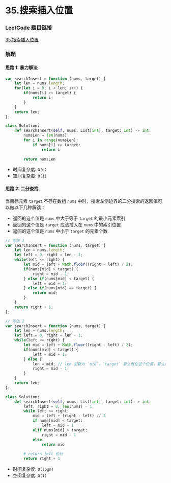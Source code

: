 # 35.搜索插入位置

### LeetCode 题目链接

[35.搜索插入位置](https://leetcode.cn/problems/search-insert-position/)

### 解题

#### 思路 1: 暴力解法

```js
var searchInsert = function (nums, target) {
    let len = nums.length;
    for(let i = 0; i < len; i++) {
        if(nums[i] >= target) {
            return i;
        }
    }
    return len;
};
```
```python
class Solution:
    def searchInsert(self, nums: List[int], target: int) -> int:
        numsLen = len(nums)
        for i in range(numsLen):
            if nums[i] >= target:
                return i
        
        return numsLen
```
- 时间复杂度: `O(n)`
- 空间复杂度: `O(1)`

#### 思路 2: 二分查找

当目标元素 `target` 不存在数组 `nums` 中时，搜索左侧边界的二分搜索的返回值可以做以下几种解读：  
- 返回的这个值是 `nums` 中大于等于 `target` 的最小元素索引  
- 返回的这个值是 `target` 应该插入在 `nums` 中的索引位置  
- 返回的这个值是 `nums` 中小于 `target` 的元素个数

```js
// 写法 1
var searchInsert = function (nums, target) {
    let len = nums.length;
    let left = 0, right = len - 1;
    while(left <= right) {
        let mid = left + Math.floor((right - left) / 2);
        if(nums[mid] > target) {
            right = mid - 1;
        } else if(nums[mid] < target) {
            left = mid + 1;
        } else if(nums[mid] == target) {
            return mid;
        }
    }
    return right + 1;
};

// 写法 2
var searchInsert = function (nums, target) {
    let len = nums.length;
    let left = 0, right = len - 1;
    while(left <= right) {
        let mid = left + Math.floor((right - left) / 2);
        if(nums[mid] < target) {
            left = mid + 1;
        } else {
            len = mid; // len 更新为 `mid`，`target` 要么就在这个位置，要么应插入这
            right = mid - 1;
        }
    }
    return len;
};
```
```python
class Solution:
    def searchInsert(self, nums: List[int], target: int) -> int:
        left, right = 0, len(nums) - 1
        while left <= right:
            mid = left + (right - left) // 2
            if nums[mid] < target:
                left = mid + 1
            elif nums[mid] > target:
                right = mid - 1
            else:
                return mid
        
        # return left 也行
        return right + 1
```
- 时间复杂度: `O(logn)`
- 空间复杂度: `O(1)`